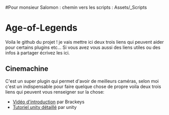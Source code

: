 #Pour monsieur Salomon :
chemin vers les scripts : Assets/_Scripts

# Age-of-Legends

Voila le github du projet ! je vais mettre ici deux trois liens qui peuvent aider pour certains plugins etc...
Si vous avez vous aussi des liens utiles ou des infos à partager écrivez les ici.

## Cinemachine
C'est un super plugin qui permet d'avoir de meilleurs caméras, selon moi c'est un indispensable pour faire quelque chose de propre
voila deux trois liens qui peuvent vous renseigner sur la chose:
- [Vidéo d'introduction](https://www.youtube.com/watch?v=Gx9gZ9cfrys) par Brackeys
- [Tutoriel unity détaillé](https://learn.unity.com/tutorial/cinemachine) par unity
